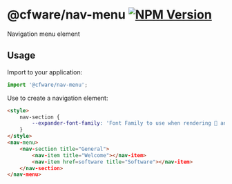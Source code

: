 # @cfware/nav-menu [![NPM Version][npm-image]][npm-url]

Navigation menu element

## Usage

Import to your application:
```js
import '@cfware/nav-menu';
```

Use to create a navigation element:
```html
<style>
	nav-section {
		--expander-font-family: 'Font Family to use when rendering  and ';
	}
</style>
<nav-menu>
	<nav-section title="General">
		<nav-item title="Welcome"></nav-item>
		<nav-item href=software title="Software"></nav-item>
	</nav-section>
</nav-menu>
```


[npm-image]: https://img.shields.io/npm/v/@cfware/nav-menu.svg
[npm-url]: https://npmjs.org/package/@cfware/nav-menu
